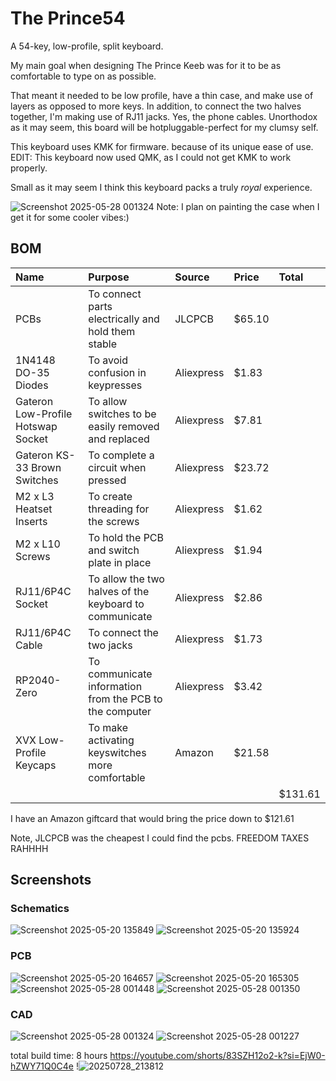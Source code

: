 # The Prince54
A 54-key, low-profile, split keyboard.

My main goal when designing The Prince Keeb was for it to be as comfortable to type on as possible. 

That meant it needed to be low profile, have a thin case, and make use of layers
as opposed to more keys. In addition, to connect the two halves together, I'm making use of  RJ11 jacks.
Yes, the phone cables. Unorthodox as it may seem, this board will be hotpluggable-perfect for my clumsy self.

This keyboard uses KMK for firmware. because of its unique ease of use.
EDIT: This keyboard now used QMK, as I could not get KMK to work properly.

Small as it may seem I think this keyboard
packs a truly <i>royal</i> experience.


![Screenshot 2025-05-28 001324](https://github.com/user-attachments/assets/3c7cc776-51b0-4dd9-a35d-3955cd436667)
Note: I plan on painting the case when I get it for some cooler vibes:)

## BOM
| Name   | Purpose      | Source         | Price | Total |
|:-------|:-------------|:---------------|:------|:------|
| PCBs  | To connect parts electrically and hold them stable | JLCPCB | $65.10|
| 1N4148 DO-35 Diodes  | To avoid confusion in keypresses | Aliexpress | $1.83|
| Gateron Low-Profile Hotswap Socket | To allow switches to be easily removed and replaced | Aliexpress | $7.81 |
| Gateron KS-33 Brown Switches | To complete a circuit when pressed | Aliexpress | $23.72 |
| M2 x L3 Heatset Inserts | To create threading for the screws | Aliexpress | $1.62 |
| M2 x L10 Screws | To hold the PCB and switch plate in place | Aliexpress | $1.94 |
| RJ11/6P4C Socket | To allow the two halves of the keyboard to communicate | Aliexpress | $2.86 |
| RJ11/6P4C Cable | To connect the two jacks | Aliexpress | $1.73 |
| RP2040-Zero | To communicate information from the PCB to the computer | Aliexpress | $3.42 |
| XVX Low-Profile Keycaps | To make activating keyswitches more comfortable | Amazon | $21.58 |
|||||$131.61|

I have an Amazon giftcard that would bring the price down to $121.61

Note, JLCPCB was the cheapest I could find the pcbs. FREEDOM TAXES RAHHHH
## Screenshots

### Schematics
![Screenshot 2025-05-20 135849](https://github.com/user-attachments/assets/6a352ba7-98a5-47d1-83e1-757499ba8347)
![Screenshot 2025-05-20 135924](https://github.com/user-attachments/assets/ed5fc028-043d-4415-a225-3dcb55cbb8a9)


### PCB
![Screenshot 2025-05-20 164657](https://github.com/user-attachments/assets/60c40437-ef23-4c21-9d93-45428ae05f46)
![Screenshot 2025-05-20 165305](https://github.com/user-attachments/assets/2ebcaef2-9b76-4fa2-9aed-970395a572da)
![Screenshot 2025-05-28 001448](https://github.com/user-attachments/assets/d172a404-2ff4-47da-9707-9003bb91b3c1)
![Screenshot 2025-05-28 001350](https://github.com/user-attachments/assets/0cd85efc-85c3-4ba3-b1a9-3096439036ae)


### CAD
![Screenshot 2025-05-28 001324](https://github.com/user-attachments/assets/6b9bae5d-d9ab-413e-b725-2e10331a77f5)
![Screenshot 2025-05-28 001227](https://github.com/user-attachments/assets/78a3d6f0-0d07-4cde-b57d-9bbe31b277a3)

total build time:
8 hours
https://youtube.com/shorts/83SZH12o2-k?si=EjW0-hZWY71Q0C4e
!![20250728_213812](https://github.com/user-attachments/assets/37119c25-e807-43d8-b77d-58150bafcf0e)


